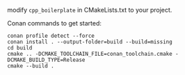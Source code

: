 modify `cpp_boilerplate` in CMakeLists.txt to your project.

Conan commands to get started:

```
conan profile detect --force
conan install . --output-folder=build --build=missing
cd build
cmake .. -DCMAKE_TOOLCHAIN_FILE=conan_toolchain.cmake -DCMAKE_BUILD_TYPE=Release
cmake --build .
```
